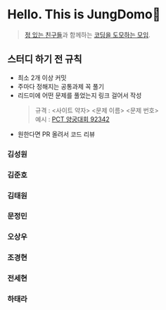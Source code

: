 # Hello. This is JungDomo👋
> [정 있는 친구들](https://github.com/DSMJung)과 함께하는 [코딩을 도모하는 모임](https://github.com/kodomomo).

## 스터디 하기 전 규칙
- 최소 2개 이상 커밋
- 주마다 정해지는 공통과제 꼭 풀기
- 리드미에 어떤 문제를 풀었는지 링크 걸어서 작성
  > 규격 : <사이트 약자> <문제 이름> <문제 번호> <br>
  > 예시 : [PCT 양궁대회 92342](https://school.programmers.co.kr/learn/courses/30/lessons/92342)
- 원한다면 PR 올려서 코드 리뷰 

### 김성원

### 김준호

### 김태원

### 문정민

### 오상우

### 조경현

### 전세현

### 하태라
